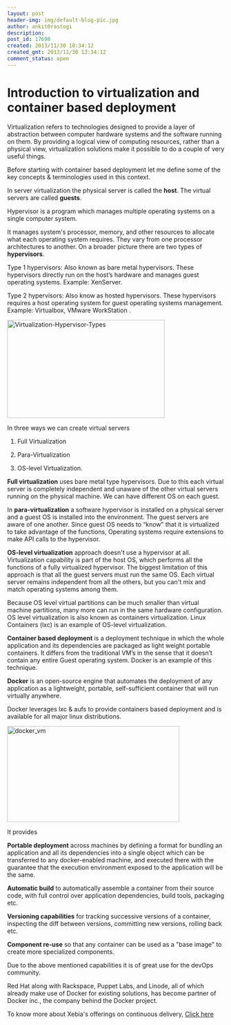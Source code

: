 ```yaml
---
layout: post
header-img: img/default-blog-pic.jpg
author: ankit0rastogi
description: 
post_id: 17698
created: 2013/11/30 18:34:12
created_gmt: 2013/11/30 13:34:12
comment_status: open
---
```


# Introduction to virtualization and container based deployment

<p>Virtualization refers to technologies designed to provide a layer of abstraction between computer hardware systems and the software running on them. By providing a logical view of computing resources, rather than a physical view, virtualization solutions make it possible to do a couple of very useful things.</p>
<p>Before starting with container based deployment let me define some of the key concepts &amp; terminologies used in this context.</p>
<p>In server virtualization the physical server is called the <b>host</b>. The virtual servers are called <b>guests</b>.</p>
<p>Hypervisor is a program which manages multiple operating systems on a single computer system.</p>
<p>It manages system's processor, memory, and other resources to allocate what each operating system requires. They vary from one processor architectures to another. On a broader picture there are two types of <b>hypervisors</b>.</p>
<p>Type 1 hypervisors: Also known as bare metal hypervisors. These hypervisors directly run on the host’s hardware and manages guest operating systems. Example: XenServer.</p>
<p>Type 2 hypervisors: Also know as hosted hypervisors. These hypervisors requires a host operating system for guest operating systems management. Example: Virtualbox, VMware WorkStation .</p>
<p><a href="http://xebee.xebia.in/wp-content/uploads/2013/11/Virtualization-Hypervisor-Types.png"><img class="alignnone size-medium wp-image-17707" alt="Virtualization-Hypervisor-Types" src="http://xebee.xebia.in/wp-content/uploads/2013/11/Virtualization-Hypervisor-Types-300x187.png" width="365" height="227" /></a></p>
<p>In three ways we can create virtual servers</p>
<ol>
<li>
<p>Full Virtualization</p>
</li>
<li>
<p>Para-Virtualization</p>
</li>
<li>
<p>OS-level Virtualization.</p>
</li>
</ol>
<p><b>Full virtualization</b> uses bare metal type hypervisors. Due to this each virtual server is completely independent and unaware of the other virtual servers running on the physical machine. We can have different OS on each guest.</p>
<p>In <b>para-virtualization</b> a software hypervisor is installed on a physical server and a guest OS is installed into the environment. The guest servers are aware of one another. Since guest OS needs to “know” that it is virtualized to take advantage of the functions, Operating systems require extensions to make API calls to the hypervisor.</p>
<p><b>OS-level virtualization</b> approach doesn't use a hypervisor at all. Virtualization capability is part of the host OS, which performs all the functions of a fully virtualized hypervisor. The biggest limitation of this approach is that all the guest servers must run the same OS. Each virtual server remains independent from all the others, but you can't mix and match operating systems among them.</p>
<p>Because OS level virtual partitions can be much smaller than virtual machine partitions, many more can run in the same hardware configuration. OS level virtualization is also known as containers virtualization. Linux Containers (lxc) is an example of OS-level virtualization.</p>
<p><b>Container based deployment</b> is a deployment technique in which the whole application and its dependencies are packaged as light weight portable containers. It differs from the traditional VM’s in the sense that it doesn’t contain any entire Guest operating system. Docker is an example of this technique.</p>
<p><b>Docker</b> is an open-source engine that automates the deployment of any application as a lightweight, portable, self-sufficient container that will run virtually anywhere.</p>
<p>Docker leverages lxc &amp; aufs to provide containers based deployment and is available for all major linux distributions.</p>
<p><a href="http://xebee.xebia.in/wp-content/uploads/2013/11/docker_vm.jpg"><img class="alignnone size-medium wp-image-17710" alt="docker_vm" src="http://xebee.xebia.in/wp-content/uploads/2013/11/docker_vm-300x167.jpg" width="399" height="222" /></a></p>
<p>It provides</p>
<p><b>Portable deployment</b> across machines by defining a format for bundling an application and all its dependencies into a single object which can be transferred to any docker-enabled machine, and executed there with the guarantee that the execution environment exposed to the application will be the same.</p>
<p><b>Automatic build</b> to automatically assemble a container from their source code, with full control over application dependencies, build tools, packaging etc.</p>
<p><b>Versioning capabilities</b> for tracking successive versions of a container, inspecting the diff between versions, committing new versions, rolling back etc.</p>
<p><b>Component re-use</b> so that any container can be used as a "base image" to create more specialized components.</p>
<p>Due to the above mentioned capabilities it is of great use for the devOps community.</p>
<p>Red Hat along with Rackspace, Puppet Labs, and Linode, all of which already make use of Docker for existing solutions, has become partner of Docker inc., the company behind the Docker project.</p>
<p>To know more about Xebia's offerings on continuous delivery, <a href="http://www.xebia.in/continuous-delivery.html">Click here</a></p>